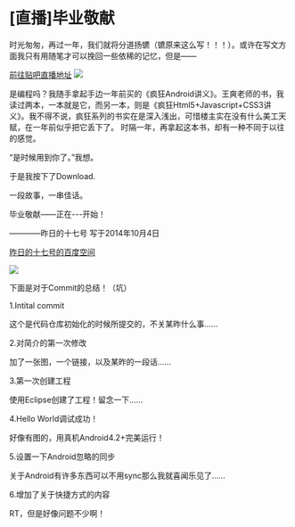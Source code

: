 [直播]毕业敬献     
=

时光匆匆，再过一年，我们就将分道扬镳（镳原来这么写！！！）。或许在写文方面我只有用随笔才可以挽回一些依稀的记忆，但是——

<a href="http://tieba.baidu.com/p/3330909563">前往贴吧直播地址</a>
<img src="http://www.tu265.com/di-6611a82b06e7a26dd9d2fd013bfb54fd.jpg" />

是编程吗？我随手拿起手边一年前买的《疯狂Android讲义》。王爽老师的书，我读过两本，一本就是它，而另一本，则是《疯狂Html5+Javascript+CSS3讲义》。我不得不说，疯狂系列的书实在是深入浅出，可惜楼主实在没有什么美工天赋，在一年前似乎把它丢下了。
时隔一年，再拿起这本书，却有一种不同于以往的感觉。


“是时候用到你了。”我想。


于是我按下了Download.


一段故事，一串佳话。


毕业敬献——正在---开始！



————昨日的十七号         写于2014年10月4日

<a href="http://hi.baidu.com/yesterday17">昨日的十七号的百度空间</a>

<img src="http://yesterday17.github.io/Graduation_res/Readme/bilibili_img/sd-16x9.jpg" />



下面是对于Commit的总结！（坑）

1.Intital commit

这个是代码仓库初始化的时候所提交的，不关某昨什么事……


2.对简介的第一次修改

加了一张图，一个链接，以及某昨的一段话……


3.第一次创建工程

使用Eclipse创建了工程！留念一下……


4.Hello World调试成功！

好像有图的，用真机Android4.2+完美运行！


5.设置一下Android忽略的同步

关于Android有许多东西可以不用sync那么我就喜闻乐见了……


6.增加了关于快捷方式的内容

RT，但是好像问题不少啊！

